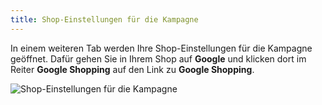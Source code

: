 ```yaml
---
title: Shop-Einstellungen für die Kampagne
---
```


In einem weiteren Tab werden Ihre Shop-Einstellungen für die Kampagne geöffnet. Dafür gehen Sie in Ihrem Shop auf **Google** und klicken dort im Reiter **Google Shopping** auf den Link zu **Google Shopping**.

![Shop-Einstellungen für die Kampagne](img/shop-einstellungen-für-die-kampagne.png)

